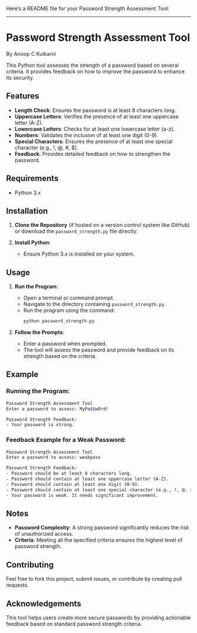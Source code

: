 Here’s a README file for your Password Strength Assessment Tool:

---

# Password Strength Assessment Tool

By Anoop C Kulkarni

This Python tool assesses the strength of a password based on several criteria. It provides feedback on how to improve the password to enhance its security.

## Features

- **Length Check**: Ensures the password is at least 8 characters long.
- **Uppercase Letters**: Verifies the presence of at least one uppercase letter (A-Z).
- **Lowercase Letters**: Checks for at least one lowercase letter (a-z).
- **Numbers**: Validates the inclusion of at least one digit (0-9).
- **Special Characters**: Ensures the presence of at least one special character (e.g., !, @, #, $).
- **Feedback**: Provides detailed feedback on how to strengthen the password.

## Requirements

- Python 3.x

## Installation

1. **Clone the Repository** (if hosted on a version control system like GitHub) or download the `password_strength.py` file directly.

2. **Install Python**:
   - Ensure Python 3.x is installed on your system.

## Usage

1. **Run the Program**:
   - Open a terminal or command prompt.
   - Navigate to the directory containing `password_strength.py`.
   - Run the program using the command:
     ```bash
     python password_strength.py
     ```

2. **Follow the Prompts**:
   - Enter a password when prompted.
   - The tool will assess the password and provide feedback on its strength based on the criteria.

## Example

### Running the Program:

```bash
Password Strength Assessment Tool
Enter a password to assess: MyPa$$w0rd!

Password Strength Feedback:
- Your password is strong.
```

### Feedback Example for a Weak Password:

```bash
Password Strength Assessment Tool
Enter a password to assess: weakpass

Password Strength Feedback:
- Password should be at least 8 characters long.
- Password should contain at least one uppercase letter (A-Z).
- Password should contain at least one digit (0-9).
- Password should contain at least one special character (e.g., !, @, #, $).
- Your password is weak. It needs significant improvement.
```

## Notes

- **Password Complexity**: A strong password significantly reduces the risk of unauthorized access.
- **Criteria**: Meeting all the specified criteria ensures the highest level of password strength.

## Contributing

Feel free to fork this project, submit issues, or contribute by creating pull requests.

## Acknowledgements

This tool helps users create more secure passwords by providing actionable feedback based on standard password strength criteria.

